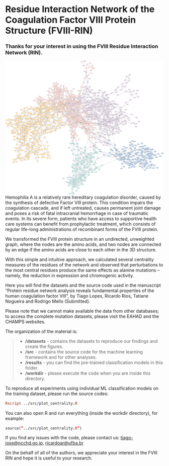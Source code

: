 # Residue Interaction Network of the Coagulation Factor VIII Protein Structure (FVIII-RIN)

### Thanks for your interest in using the FVIII Residue Interaction Network (RIN).

<img align="right" src="images/Figure_for_GitHub_RIN_FVIII.png">

Hemophilia A is a relatively rare hereditary coagulation disorder, caused by the synthesis of defective Factor VIII protein. This condition impairs the coagulation cascade, and if left untreated, causes permanent joint damage and poses a risk of fatal intracranial hemorrhage in case of traumatic events. In its severe form, patients who have access to supportive health care systems can benefit from prophylactic treatment, which consists of regular life-long administrations of recombinant forms of the FVIII protein.

We transformed the FVIII protein structure in an undirected, unweighted graph, where the nodes are the amino acids, and two nodes are connected by an edge if the amino acids are close to each other in the 3D structure.

With this simple and intuitive approach, we calculated several centrality measures of the residues of the network and observed that perturbations to the most central residues produce the same effects as alanine mutations – namely, the reduction in expression and chromogenic activity.

Here you will find the datasets and the source code used in the manuscript “Protein residue network analysis reveals fundamental properties of the human coagulation factor VIII”, by Tiago Lopes, Ricardo Rios, Tatiane Nogueira and Rodrigo Mello (Submitted).

Please note that we cannot make available the data from other databases; to access the complete mutation datasets, please visit the EAHAD and the CHAMPS websites.

The organization of the material is:

> - **/datasets** - contains the datasets to reproduce our findings and create the figures. 
> - **/src** - contains the source code for the machine learning framework and for other analyses.
> - **/results** - you can find the pre-trained classification models in this folder.
> - **/workdir** - please execute the code when you are inside this directory.

To reproduce all experiments using individual ML classification models on the training dataset, please run the source codes:

```Prolog
Rscript ../src/plot_centrality.R
```

You can also open R and run everything (inside the workdir directory), for example:

```Prolog
source(“../src/plot_centrality.R”)
```
If you find any issues with the code, please contact us: tiago-jose@ncchd.go.jp, ricardoar@ufba.br

On the behalf of all of the authors, we appreciate your interest in the FVIII RIN and hope it is useful to your research.
